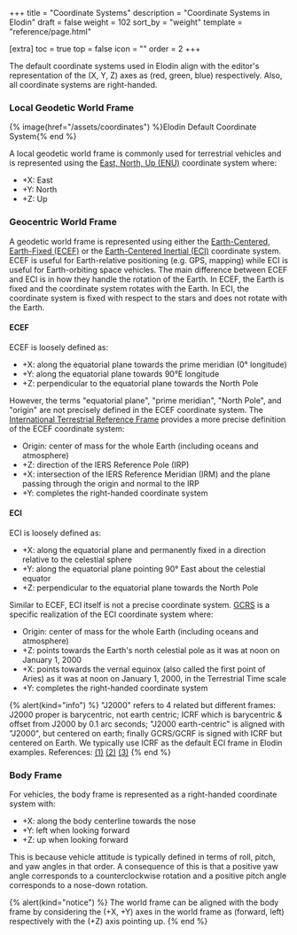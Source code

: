 +++
title = "Coordinate Systems"
description = "Coordinate Systems in Elodin"
draft = false
weight = 102
sort_by = "weight"
template = "reference/page.html"

[extra]
toc = true
top = false
icon = ""
order = 2
+++


The default coordinate systems used in Elodin align with the editor's representation of the (X, Y, Z)
axes as (red, green, blue) respectively. Also, all coordinate systems are right-handed.

### Local Geodetic World Frame

{% image(href="/assets/coordinates") %}Elodin Default Coordinate System{% end %}

A local geodetic world frame is commonly used for terrestrial vehicles and is represented using
the [East, North, Up (ENU)](https://en.wikipedia.org/wiki/Local_tangent_plane_coordinates#Local_east,_north,_up_(ENU)_coordinates)
coordinate system where:
- +X: East
- +Y: North
- +Z: Up

### Geocentric World Frame

A geodetic world frame is represented using either the [Earth-Centered, Earth-Fixed (ECEF)](https://en.wikipedia.org/wiki/Earth-centered,_Earth-fixed_coordinate_system)
or the [Earth-Centered Inertial (ECI)](https://en.wikipedia.org/wiki/Earth-centered_inertial) coordinate system. ECEF is useful for
Earth-relative positioning (e.g. GPS, mapping) while ECI is useful for Earth-orbiting space vehicles. The main difference between
ECEF and ECI is in how they handle the rotation of the Earth. In ECEF, the Earth is fixed and the coordinate system rotates with
the Earth. In ECI, the coordinate system is fixed with respect to the stars and does not rotate with the Earth.

#### ECEF

ECEF is loosely defined as:
- +X: along the equatorial plane towards the prime meridian (0° longitude)
- +Y: along the equatorial plane towards 90°E longitude
- +Z: perpendicular to the equatorial plane towards the North Pole

However, the terms "equatorial plane", "prime meridian", "North Pole", and "origin" are not precisely defined in the ECEF
coordinate system. The [International Terrestrial Reference Frame](https://en.wikipedia.org/wiki/International_Terrestrial_Reference_System_and_Frame) provides a more precise definition of the ECEF coordinate system:
- Origin: center of mass for the whole Earth (including oceans and atmosphere)
- +Z: direction of the IERS Reference Pole (IRP)
- +X: intersection of the IERS Reference Meridian (IRM) and the plane passing through the origin and normal to the IRP
- +Y: completes the right-handed coordinate system

#### ECI

ECI is loosely defined as:
- +X: along the equatorial plane and permanently fixed in a direction relative to the celestial sphere
- +Y: along the equatorial plane pointing 90° East about the celestial equator
- +Z: perpendicular to the equatorial plane towards the North Pole

Similar to ECEF, ECI itself is not a precise coordinate system. [GCRS](https://en.wikipedia.org/wiki/Barycentric_and_geocentric_celestial_reference_systems) is a specific realization of the ECI coordinate system where:
- Origin: center of mass for the whole Earth (including oceans and atmosphere)
- +Z: points towards the Earth's north celestial pole as it was at noon on January 1, 2000
- +X: points towards the vernal equinox (also called the first point of Aries) as it was at noon on January 1, 2000, in the Terrestrial Time scale
- +Y: completes the right-handed coordinate system

{% alert(kind="info") %}
"J2000" refers to 4 related but different frames: J2000 proper is barycentric, not earth centric; ICRF which is barycentric & offset from
J2000 by 0.1 arc seconds; "J2000 earth-centric" is aligned with "J2000", but centered on earth; finally GCRS/GCRF is signed with ICRF but
centered on Earth. We typically use ICRF as the default ECI frame in Elodin examples. References:
[(1)](https://naif.jpl.nasa.gov/pub/naif/toolkit_docs/Tutorials/pdf/individual_docs/17_frames_and_coordinate_systems.pdf)
[(2)](https://space.stackexchange.com/questions/26259/what-is-the-difference-between-gcrs-and-j2000-frames)
[(3)](https://en.wikipedia.org/wiki/Barycentric_and_geocentric_celestial_reference_systems)
{% end %}

### Body Frame

For vehicles, the body frame is represented as a right-handed coordinate system with:
- +X: along the body centerline towards the nose
- +Y: left when looking forward
- +Z: up when looking forward

This is because vehicle attitude is typically defined in terms of roll, pitch, and yaw angles in that order. A consequence of this is that a positive yaw angle corresponds to a counterclockwise rotation and a positive pitch angle corresponds to a nose-down rotation.

{% alert(kind="notice") %}
The world frame can be aligned with the body frame by considering the (+X, +Y) axes in the world frame as (forward, left) respectively with the (+Z) axis pointing up.
{% end %}
